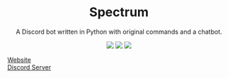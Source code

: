 <h1 align=center>Spectrum</h1>

<p align=center>A Discord bot written in Python with original commands and a chatbot.</p>

<p align=center>
<img src=https://img.shields.io/badge/discord-py-blue.svg>
<img src=https://img.shields.io/badge/python-3.5-orange.svg>
<img src=https://img.shields.io/badge/discord-bot-red.svg>
</p>

<a href="https://spectrix.pythonanywhere.com/spectrum">Website</a><br>
<a href="https://discord.gg/ecXdjTD/">Discord Server</a>
